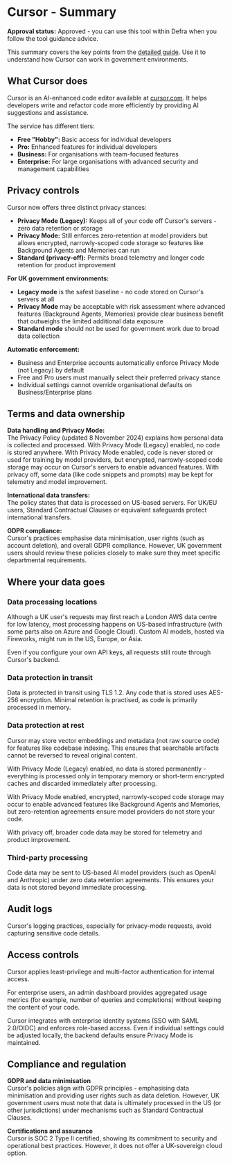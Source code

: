 # Cursor - Summary

**Approval status:** Approved - you can use this tool within Defra when you follow the tool guidance advice.

This summary covers the key points from the [detailed guide](cursor-detailed.md). Use it to understand how Cursor can work in government environments.

## What Cursor does

Cursor is an AI-enhanced code editor available at [cursor.com](https://www.cursor.com/). It helps developers write and refactor code more efficiently by providing AI suggestions and assistance.

The service has different tiers:
- **Free "Hobby":** Basic access for individual developers
- **Pro:** Enhanced features for individual developers
- **Business:** For organisations with team-focused features
- **Enterprise:** For large organisations with advanced security and management capabilities

## Privacy controls

Cursor now offers three distinct privacy stances:

- **Privacy Mode (Legacy):** Keeps all of your code off Cursor's servers - zero data retention or storage
- **Privacy Mode:** Still enforces zero-retention at model providers but allows encrypted, narrowly-scoped code storage so features like Background Agents and Memories can run  
- **Standard (privacy-off):** Permits broad telemetry and longer code retention for product improvement

**For UK government environments:**
- **Legacy mode** is the safest baseline - no code stored on Cursor's servers at all
- **Privacy Mode** may be acceptable with risk assessment where advanced features (Background Agents, Memories) provide clear business benefit that outweighs the limited additional data exposure
- **Standard mode** should not be used for government work due to broad data collection

**Automatic enforcement:**
- Business and Enterprise accounts automatically enforce Privacy Mode (not Legacy) by default
- Free and Pro users must manually select their preferred privacy stance
- Individual settings cannot override organisational defaults on Business/Enterprise plans

## Terms and data ownership

**Data handling and Privacy Mode:**  
The Privacy Policy (updated 8 November 2024) explains how personal data is collected and processed. With Privacy Mode (Legacy) enabled, no code is stored anywhere. With Privacy Mode enabled, code is never stored or used for training by model providers, but encrypted, narrowly-scoped code storage may occur on Cursor's servers to enable advanced features. With privacy off, some data (like code snippets and prompts) may be kept for telemetry and model improvement.

**International data transfers:**  
The policy states that data is processed on US-based servers. For UK/EU users, Standard Contractual Clauses or equivalent safeguards protect international transfers.

**GDPR compliance:**  
Cursor's practices emphasise data minimisation, user rights (such as account deletion), and overall GDPR compliance. However, UK government users should review these policies closely to make sure they meet specific departmental requirements.

## Where your data goes

### Data processing locations

Although a UK user's requests may first reach a London AWS data centre for low latency, most processing happens on US-based infrastructure (with some parts also on Azure and Google Cloud). Custom AI models, hosted via Fireworks, might run in the US, Europe, or Asia.

Even if you configure your own API keys, all requests still route through Cursor's backend.
  
### Data protection in transit  

Data is protected in transit using TLS 1.2. Any code that is stored uses AES-256 encryption. Minimal retention is practised, as code is primarily processed in memory.

### Data protection at rest

Cursor may store vector embeddings and metadata (not raw source code) for features like codebase indexing. This ensures that searchable artifacts cannot be reversed to reveal original content.

With Privacy Mode (Legacy) enabled, no data is stored permanently - everything is processed only in temporary memory or short-term encrypted caches and discarded immediately after processing.

With Privacy Mode enabled, encrypted, narrowly-scoped code storage may occur to enable advanced features like Background Agents and Memories, but zero-retention agreements ensure model providers do not store your code.

With privacy off, broader code data may be stored for telemetry and product improvement.

### Third-party processing  

Code data may be sent to US-based AI model providers (such as OpenAI and Anthropic) under zero data retention agreements. This ensures your data is not stored beyond immediate processing.

## Audit logs

Cursor's logging practices, especially for privacy-mode requests, avoid capturing sensitive code details.

## Access controls

Cursor applies least-privilege and multi-factor authentication for internal access.

For enterprise users, an admin dashboard provides aggregated usage metrics (for example, number of queries and completions) without keeping the content of your code.

Cursor integrates with enterprise identity systems (SSO with SAML 2.0/OIDC) and enforces role-based access. Even if individual settings could be adjusted locally, the backend defaults ensure Privacy Mode is maintained.

## Compliance and regulation

**GDPR and data minimisation**  
Cursor's policies align with GDPR principles - emphasising data minimisation and providing user rights such as data deletion. However, UK government users must note that data is ultimately processed in the US (or other jurisdictions) under mechanisms such as Standard Contractual Clauses.

**Certifications and assurance**  
Cursor is SOC 2 Type II certified, showing its commitment to security and operational best practices. However, it does not offer a UK-sovereign cloud option.

